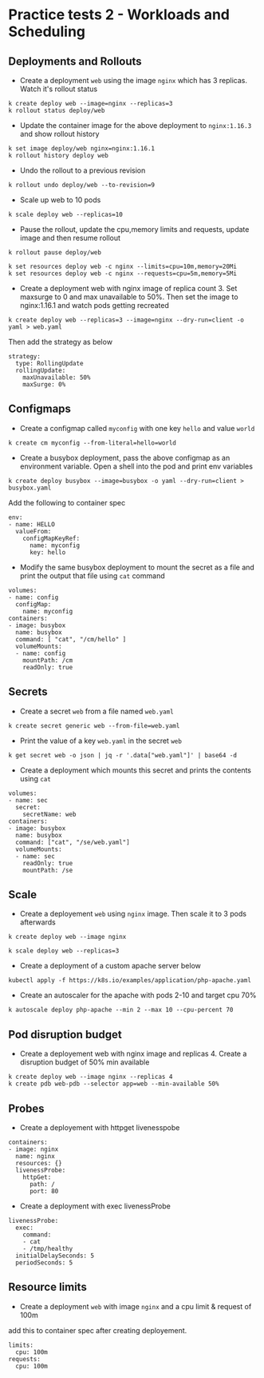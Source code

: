 # Practice tests 2 - Workloads and Scheduling

## Deployments and Rollouts

* Create a deployment `web` using the image `nginx` which has 3 replicas. Watch it's rollout status

```
k create deploy web --image=nginx --replicas=3
k rollout status deploy/web
```

* Update the container image for the above deployment to `nginx:1.16.3` and show rollout history

```
k set image deploy/web nginx=nginx:1.16.1
k rollout history deploy web
```

* Undo the rollout to a previous revision

```
k rollout undo deploy/web --to-revision=9
```

* Scale up web to 10 pods

```
k scale deploy web --replicas=10
```

* Pause the rollout, update the cpu,memory limits and requests, update image and then resume rollout

```
k rollout pause deploy/web
```

```
k set resources deploy web -c nginx --limits=cpu=10m,memory=20Mi
k set resources deploy web -c nginx --requests=cpu=5m,memory=5Mi
```

* Create a deployment web with nginx image of replica count 3. Set maxsurge to 0 and max unavailable to 50%.
Then set the image to nginx:1.16.1 and watch pods getting recreated

```
k create deploy web --replicas=3 --image=nginx --dry-run=client -o yaml > web.yaml
```

Then add the strategy as below

```
strategy:
  type: RollingUpdate
  rollingUpdate:
    maxUnavailable: 50%
    maxSurge: 0%
```

## Configmaps

* Create a configmap called `myconfig` with one key `hello`  and value `world`

```
k create cm myconfig --from-literal=hello=world
```

* Create a busybox deployment, pass the above configmap as an environment variable.
Open a shell into the pod and print env variables

```
k create deploy busybox --image=busybox -o yaml --dry-run=client > busybox.yaml
```

Add the following to container spec

```
env:
- name: HELLO
  valueFrom: 
    configMapKeyRef:
      name: myconfig
      key: hello
```


* Modify the same busybox deployment to mount the secret as a file and
print the output that file using `cat` command

```
volumes:
- name: config
  configMap:
    name: myconfig
containers:
- image: busybox
  name: busybox
  command: [ "cat", "/cm/hello" ]
  volumeMounts:
  - name: config
    mountPath: /cm
    readOnly: true
```

## Secrets

* Create a secret `web` from a file named `web.yaml`

```
k create secret generic web --from-file=web.yaml
```

* Print the value of a key `web.yaml` in the secret `web`

```
k get secret web -o json | jq -r '.data["web.yaml"]' | base64 -d
```

* Create a deployment which mounts this secret and prints the contents using `cat`

```
volumes:
- name: sec
  secret:
    secretName: web
containers:
- image: busybox
  name: busybox
  command: ["cat", "/se/web.yaml"]
  volumeMounts:
  - name: sec
    readOnly: true
    mountPath: /se
```

## Scale

* Create a deployement `web` using `nginx` image. Then scale it to 3 pods afterwards

```
k create deploy web --image nginx
```

```
k scale deploy web --replicas=3
```

* Create a deployment of a custom apache server below
```
kubectl apply -f https://k8s.io/examples/application/php-apache.yaml
```

* Create an autoscaler for the apache with pods 2-10 and target cpu 70%

```
k autoscale deploy php-apache --min 2 --max 10 --cpu-percent 70
```

## Pod disruption budget

* Create a deployement web with nginx image and replicas 4.
Create a disruption budget of 50% min available

```
k create deploy web --image nginx --replicas 4
k create pdb web-pdb --selector app=web --min-available 50%
```

## Probes

* Create a deployement with httpget livenesspobe

```
containers:
- image: nginx
  name: nginx
  resources: {}
  livenessProbe:
    httpGet:
      path: /
      port: 80
```

* Create a deployment with exec livenessProbe

```
livenessProbe:
  exec:
    command:
    - cat
    - /tmp/healthy
  initialDelaySeconds: 5
  periodSeconds: 5
```

## Resource limits

* Create a deployment `web` with image `nginx` and a cpu limit & request of 100m

add this to container spec after creating deployement.
```
limits:
  cpu: 100m
requests:
  cpu: 100m
```
